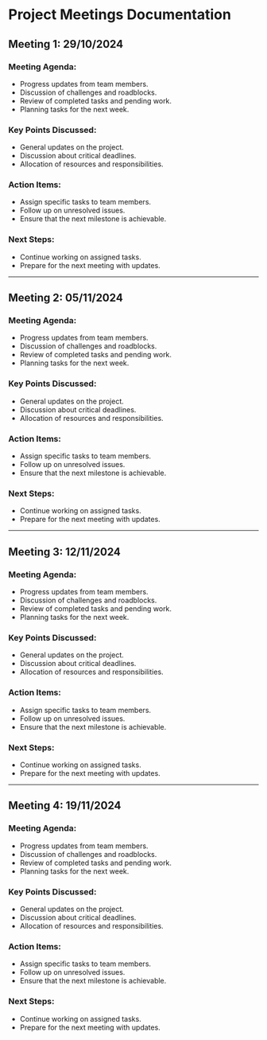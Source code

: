 # Project Meetings Documentation

## Meeting 1: 29/10/2024

### **Meeting Agenda:**
- Progress updates from team members.
- Discussion of challenges and roadblocks.
- Review of completed tasks and pending work.
- Planning tasks for the next week.

### **Key Points Discussed:**
- General updates on the project.
- Discussion about critical deadlines.
- Allocation of resources and responsibilities.

### **Action Items:**
- Assign specific tasks to team members.
- Follow up on unresolved issues.
- Ensure that the next milestone is achievable.

### **Next Steps:**
- Continue working on assigned tasks.
- Prepare for the next meeting with updates.

---

## Meeting 2: 05/11/2024

### **Meeting Agenda:**
- Progress updates from team members.
- Discussion of challenges and roadblocks.
- Review of completed tasks and pending work.
- Planning tasks for the next week.

### **Key Points Discussed:**
- General updates on the project.
- Discussion about critical deadlines.
- Allocation of resources and responsibilities.

### **Action Items:**
- Assign specific tasks to team members.
- Follow up on unresolved issues.
- Ensure that the next milestone is achievable.

### **Next Steps:**
- Continue working on assigned tasks.
- Prepare for the next meeting with updates.

---

## Meeting 3: 12/11/2024

### **Meeting Agenda:**
- Progress updates from team members.
- Discussion of challenges and roadblocks.
- Review of completed tasks and pending work.
- Planning tasks for the next week.

### **Key Points Discussed:**
- General updates on the project.
- Discussion about critical deadlines.
- Allocation of resources and responsibilities.

### **Action Items:**
- Assign specific tasks to team members.
- Follow up on unresolved issues.
- Ensure that the next milestone is achievable.

### **Next Steps:**
- Continue working on assigned tasks.
- Prepare for the next meeting with updates.

---

## Meeting 4: 19/11/2024

### **Meeting Agenda:**
- Progress updates from team members.
- Discussion of challenges and roadblocks.
- Review of completed tasks and pending work.
- Planning tasks for the next week.

### **Key Points Discussed:**
- General updates on the project.
- Discussion about critical deadlines.
- Allocation of resources and responsibilities.

### **Action Items:**
- Assign specific tasks to team members.
- Follow up on unresolved issues.
- Ensure that the next milestone is achievable.

### **Next Steps:**
- Continue working on assigned tasks.
- Prepare for the next meeting with updates.
